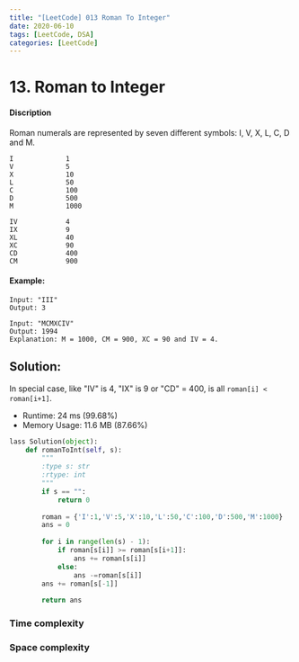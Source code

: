 ```yaml
---
title: "[LeetCode] 013 Roman To Integer"
date: 2020-06-10
tags: [LeetCode, DSA]
categories: [LeetCode]
---
```


# 13. Roman to Integer

#### Discription

Roman numerals are represented by seven different symbols: I, V, X, L, C, D and M.

```
I             1
V             5
X             10
L             50
C             100
D             500
M             1000

IV            4
IX            9
XL            40
XC            90
CD            400
CM            900
```

#### Example:

```
Input: "III"
Output: 3

Input: "MCMXCIV"
Output: 1994
Explanation: M = 1000, CM = 900, XC = 90 and IV = 4.
```

## Solution:

In special case, like "IV" is 4, "IX" is 9 or "CD" = 400, is all `roman[i] < roman[i+1]`.  

- Runtime: 24 ms (99.68%)
- Memory Usage: 11.6 MB (87.66%)

```python
lass Solution(object):
    def romanToInt(self, s):
        """
        :type s: str
        :rtype: int
        """
        if s == "":
            return 0
        
        roman = {'I':1,'V':5,'X':10,'L':50,'C':100,'D':500,'M':1000}
        ans = 0
        
        for i in range(len(s) - 1):
            if roman[s[i]] >= roman[s[i+1]]:
                ans += roman[s[i]]
            else:
                ans -=roman[s[i]]
        ans += roman[s[-1]]
        
        return ans
```

### Time complexity

### Space complexity
